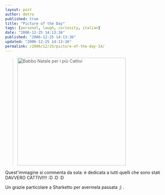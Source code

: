 ```yaml
---
layout: post
author: detro
published: true
title: "Picture of the Day"
tags: [personal, laugh, curiosity, italian]
date: "2006-12-25 14:13:36"
published: "2006-12-25 14:13:36"
updated: "2006-12-25 14:13:36"
permalink: /2006/12/25/picture-of-the-day-14/
---
```


<blockquote><img id="image536" width="350" src="http://www.detronizator.org/wp-content/uploads/2006/12/babbo_natale.jpg" alt="Babbo Natale per i più Cattivi" /></blockquote>

Quest'immagine si commenta da sola: è dedicata a tutti quelli che sono stati DAVVERO CATTIVI!!! :D :D :D

Un grazie particolare a Sharketto per avermela passata ;) .
